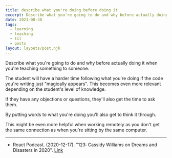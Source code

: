 ```yaml
---
title: describe what you're doing before doing it
excerpt: Describe what you're going to do and why before actually doing it when you're teaching something to someone.
date: 2021-08-30
tags:
  - learning
  - teaching
  - til
  - posts
layout: layouts/post.njk
---
```


Describe what you're going to do and why before actually doing it when you're teaching something to someone.

The student will have a harder time following what you're doing if the code you're writing just "magically appears". This becomes even more relevant depending on the student's level of knowledge.

If they have any objections or questions, they'll also get the time to ask them.

By putting words to what you're doing you'll also get to think it through.

This might be even more helpful when working remotely as you don't get the same connection as when you're sitting by the same computer.

---

- React Podcast. (2020-12-17). "123: Cassidy Williams on Dreams and Disasters in 2020". [Link](https://spec.fm/podcasts/reactpodcast/XHRPTLZZ)
